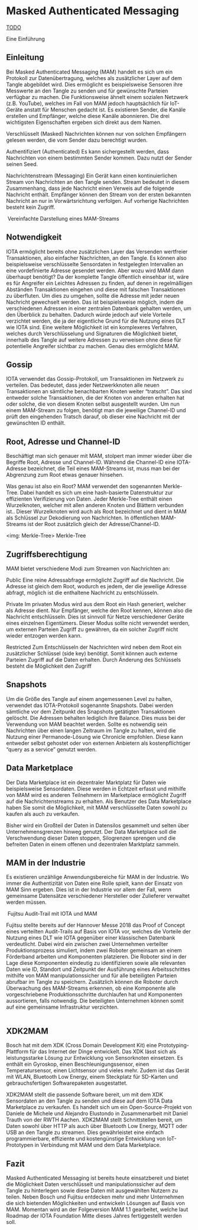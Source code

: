 # Masked Authenticated Messaging

[TODO]()

<div class="head_text">
Eine Einführung
</div>

## Einleitung
Bei Masked Authenticated Messaging (MAM) handelt es sich um ein Protokoll zur Datenübertragung, welches  als zusätzlicher Layer auf dem Tangle abgebildet wird. Dies ermöglicht es beispielsweise Sensoren ihre Messwerte an den Tangle zu senden und für gewünschte Parteien verfügbar zu machen. Die Funktionsweise ähnelt einem sozialen Netzwerk (z.B. YouTube), welches im Fall von MAM jedoch hauptsächlich für IoT-Geräte anstatt für Menschen gedacht ist. Es existieren Sender, die Kanäle erstellen und Empfänger, welche diese Kanäle abonnieren. Die drei wichtigsten Eigenschaften ergeben sich direkt aus dem Namen.

Verschlüsselt (Masked)
Nachrichten können nur von solchen Empfängern gelesen werden, die vom Sender dazu berechtigt wurden.

Authentifiziert (Authenticated)
Es kann sichergestellt werden, dass Nachrichten von einem bestimmten Sender kommen. Dazu nutzt der Sender seinen Seed.

Nachrichtenstream (Messaging)
Ein Gerät kann einen kontinuierlichen Stream von Nachrichten an den Tangle senden. Stream bedeutet in diesem Zusammenhang, dass jede Nachricht einen Verweis auf die folgende Nachricht enthält. Empfänger können den Stream von der ersten bekannten Nachricht an nur in Vorwärtsrichtung verfolgen. Auf vorherige Nachrichten besteht kein Zugriff.

<img MAM-Stream>
Vereinfachte Darstellung eines MAM-Streams

## Notwendigkeit
IOTA ermöglicht bereits ohne zusätzlichen Layer das Versenden wertfreier Transaktionen, also einfacher Nachrichten, an den Tangle. Es können also beispielsweise verschlüsselte Sensordaten in festgelegten Intervallen an eine vordefinierte Adresse gesendet werden. Aber wozu wird MAM dann überhaupt benötigt? Da der komplette Tangle öffentlich einsehbar ist, wäre es für Angreifer ein Leichtes Adressen zu finden, auf denen in regelmäßigen Abständen Transaktionen eingehen und diese mit falschen Transaktionen zu überfluten. Um dies zu umgehen, sollte die Adresse mit jeder neuen Nachricht gewechselt werden. Das ist beispielsweise möglich, indem die verschiedenen Adressen in einer zentralen Datenbank gehalten werden, um den Überblick zu behalten. Dadurch würde jedoch auf viele Vorteile verzichtet werden, die ja der eigentliche Grund für die Nutzung eines DLT wie IOTA sind. Eine weitere Möglichkeit ist ein komplexeres Verfahren, welches durch Verschlüsselung und Signaturen die Möglichkeit bietet, innerhalb des Tangle auf weitere Adressen zu verweisen ohne diese für potentielle Angreifer sichtbar zu machen. Genau dies ermöglicht MAM.   

## Gossip
IOTA verwendet das Gossip-Protokoll, um Transaktionen im Netzwerk zu verteilen. Das bedeutet, dass jeder Netzwerkknoten alle neuen Transaktionen an sämtliche benachbarten Knoten weiter “tratscht”. Das sind entweder solche Transaktionen, die der Knoten von anderen erhalten hat oder solche, die von diesem Knoten selbst ausgestellt wurden. Um nun einem MAM-Stream zu folgen,  benötigt man die jeweilige Channel-ID und prüft den eingehenden Tratsch darauf, ob dieser eine Nachricht mit der gewünschten ID enthält.

## Root, Adresse und Channel-ID
Beschäftigt man sich genauer mit MAM, stolpert man immer wieder über die Begriffe Root, Adresse und Channel-ID. Während die Channel-ID eine IOTA-Adresse bezeichnet, die Teil eines MAM-Streams ist, muss man bei der Abgrenzung zum Root etwas genauer hinsehen.

Was genau ist also ein Root? MAM verwendet den sogenannten Merkle-Tree. Dabei handelt es sich um eine hash-basierte Datenstruktur zur effizienten Verifizierung von Daten. Jeder Merkle-Tree enthält einen Wurzelknoten, welcher mit allen anderen Knoten und Blättern verbunden ist.. Dieser Wurzelknoten wird auch als Root bezeichnet und dient in MAM als Schlüssel zur Dekodierung von Nachrichten. In öffentlichen MAM-Streams ist der Root zusätzlich gleich der Adresse/Channel-ID.

<img: Merkle-Tree>
Merkle-Tree


## Zugriffsberechtigung
MAM bietet verschiedene Modi zum Streamen von Nachrichten an:

Public
Eine reine Adressabfrage ermöglicht Zugriff auf die Nachricht. Die Adresse ist gleich dem Root, wodurch es jedem, der die jeweilige Adresse abfragt, möglich ist die enthaltene Nachricht zu entschlüsseln.

Private
Im privaten Modus wird aus dem Root ein Hash generiert, welcher als Adresse dient. Nur Empfänger, welche den Root kennen, können also die Nachricht entschlüsseln. Dies ist sinnvoll für Netze verschiedener Geräte eines einzelnen Eigentümers. Dieser Modus sollte nicht verwendet werden, um externen Parteien Zugriff zu gewähren, da ein solcher Zugriff nicht wieder entzogen werden kann. 

Restricted
Zum Entschlüsseln der Nachrichten wird neben dem Root ein zusätzlicher Schlüssel (side key) benötigt. Somit können auch externe Parteien Zugriff auf die Daten erhalten. Durch Änderung des Schlüssels besteht die Möglichkeit den Zugriff 

## Snapshots
Um die Größe des  Tangle auf einem angemessenen Level zu halten, verwendet das IOTA-Protokoll sogenannte Snapshots. Dabei werden sämtliche vor dem Zeitpunkt des Snapshots getätigten Transaktionen gelöscht. Die Adressen behalten lediglich ihre Balance. Dies muss bei der Verwendung von MAM beachtet werden. Sollte es notwendig sein Nachrichten über einen langen Zeitraum im Tangle zu halten, wird die Nutzung einer Permanode-Lösung wie Chronicle empfohlen. Diese kann entweder selbst gehostet oder von externen Anbietern als kostenpflichtiger “query as a service” genutzt  werden. 

## Data Marketplace
Der Data Marketplace ist ein dezentraler Marktplatz für Daten wie beispielsweise Sensordaten. Diese werden in Echtzeit erfasst und mithilfe von MAM wird es anderen Teilnehmern im Marketplace ermöglicht Zugriff auf die Nachrichtenstreams zu erhalten. Als Benutzer des Data Marketplace haben Sie somit die Möglichkeit, mit MAM verschlüsselte Daten sowohl zu kaufen als auch  zu verkaufen.

Bisher wird ein Großteil der Daten in Datensilos gesammelt und selten über Unternehmensgrenzen hinweg genutzt. Der Data Marketplace soll die Verschwendung dieser Daten stoppen, Silogrenzen sprengen und die befreiten Daten in einem offenen und dezentralen Marktplatz sammeln.

## MAM in der Industrie
Es existieren unzählige Anwendungsbereiche für MAM in der Industrie. Wo immer die Authentizität von Daten eine Rolle spielt, kann der Einsatz von MAM Sinn ergeben. Dies ist in der Industrie vor allem der Fall, wenn gemeinsame Datensätze verschiedener Hersteller oder Zulieferer verwaltet werden müssen. 


<img Fujitsu Audit-Trail mit IOTA und MAM>
Fujitsu Audit-Trail mit IOTA und MAM

Fujitsu stellte bereits auf der Hannover Messe 2018 das Proof of Concept eines verteilten Audit-Trails auf Basis von IOTA vor, welches die Vorteile der Nutzung eines DLT wie IOTA gegenüber einer klassischen Datenbank verdeutlicht. Dabei wird ein zwischen zwei Unternehmen verteilter Produktionsprozess simuliert, indem zwei Roboter gemeinsam an einem Förderband arbeiten und Komponenten platzieren. Die Roboter sind in der Lage diese Komponenten eindeutig zu identifizieren sowie alle relevanten Daten wie ID, Standort und Zeitpunkt der Ausführung eines Arbeitsschrittes mithilfe von MAM manipulationssicher und für alle beteiligten Parteien abrufbar im Tangle zu speichern. Zusätzlich können die Roboter durch Überwachung des MAM-Streams erkennen, ob eine Komponente alle vorgeschriebene Produktionsschritte durchlaufen hat und Komponenten aussortieren, falls notwendig. Die beteiligten Unternehmen können somit auf eine gemeinsame Infrastruktur verzichten.


<img MAM FLOW>

## XDK2MAM
Bosch hat mit dem XDK (Cross Domain Development Kit) eine Prototyping-Plattform für das Internet der Dinge entwickelt. Das XDK lässt sich als leistungsstarke Lösung zur Entwicklung von Sensorknoten einsetzen. Es enthält ein Gyroskop, einen Beschleunigungssensor, einen Temperatursensor, einen Lichtsensor und vieles mehr. Zudem ist das Gerät mit WLAN, Bluetooth Low Energy, einem Steckplatz für SD-Karten und  gebrauchsfertigen Softwarepaketen ausgestattet.

XDK2MAM stellt die passende Software bereit, um mit dem XDK Sensordaten an den Tangle zu senden und diese auf dem IOTA Data Marketplace zu verkaufen. Es handelt sich um ein Open-Source-Projekt von Daniele de Michele und Alejandro Elustondo in Zusammenarbeit mit Daniel Trauth von der RWTH Aachen. XDK2MAM stellt Schnittstellen bereit, um Daten sowohl über HTTP als auch über Bluetooth Low Energy, MQTT oder USB an den Tangle zu streamen.  Dies gewährleistet eine einfach programmierbare, effiziente und kostengünstige Entwicklung von IoT-Prototypen in Verbindung mit MAM und dem Data Marketplace.   


## Fazit
Masked Authenticated Messaging ist bereits heute einsatzbereit und bietet die Möglichkeit Daten verschlüsselt und manipulationssicher auf dem Tangle zu hinterlegen sowie diese Daten mit ausgewählten Nutzern zu teilen. Neben Bosch und Fujitsu entdecken mehr und mehr Unternehmen die sich bietenden Möglichkeiten und entwickeln Lösungen auf Basis von MAM. Momentan wird an der Folgeversion MAM 1.1 gearbeitet, welche laut Roadmap der IOTA Foundation Mitte dieses Jahres fertiggestellt werden soll. 
